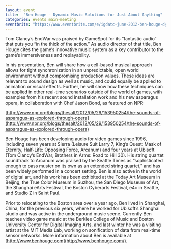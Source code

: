 ```yaml
---
layout: event
title:  "Ben Houge - Dynamic Music Solutions for Just About Anything"
categories: events main-meeting
eventbrite: "https://www.eventbrite.com/e/igdatc-june-2012-ben-houge-dynamic-music-solutions-for-just-about-anything-tickets-3681738178#"
---
```


Tom Clancy’s EndWar was praised by GameSpot for its “fantastic audio” that puts you “in the thick of the action.”  As audio director of that title, Ben Houge cites the game’s innovative music system as a key contributor to the game’s immersiveness and replayability.

In his presentation, Ben will share how a cell-based musical approach allows for tight synchronization in an unpredictable, open world environment without compromising production values.  These ideas are relevant to sound design as well as music, and could equally be applied to animation or visual effects.  Further, he will show how these techniques can be applied in other real-time scenarios outside of the world of games, with examples from his recent sound installation work and his new asparagus opera, in collaboration with Chef Jason Bond, as featured on NPR:

[http://www.npr.org/blogs/thesalt/2012/05/29/153950254/the-sounds-of-asparagus-as-explored-through-opera](http://www.npr.org/blogs/thesalt/2012/05/29/153950254/the-sounds-of-asparagus-as-explored-through-opera)

 

Ben Houge has been developing audio for video games since 1996, including seven years at Sierra (Leisure Suit Larry 7, King’s Quest: Mask of Eternity, Half-Life: Opposing Force, Arcanum) and four years at Ubisoft (Tom Clancy’s EndWar, Brothers in Arms: Road to Hill 30).  His string quartet soundtrack to Arcanum was praised by the Seattle Times as “sophisticated enough to pass muster on its own as an extended string quartet,” and has been widely performed in a concert setting.  Ben is also active in the world of digital art, and his work has been exhibited at the Today Art Museum in Beijing, the True Color Museum in Suzhou, the San Diego Museum of Art, the Shanghai eArts Festival, the Boston Cyberarts Festival, e4c in Seattle, and Studio Z in Saint Paul.

Prior to relocating to the Boston area over a year ago, Ben lived in Shanghai, China, for the previous six years, where he worked for Ubisoft’s Shanghai studio and was active in the underground music scene.  Currently Ben teaches video game music at the Berklee College of Music and Boston University Center for Digital Imaging Arts, and last winter he was a visiting artist at the MIT Media Lab, working on sonification of data from real-time sensor networks.  More information about Ben is available at [http://www.benhouge.com](http://www.benhouge.com/).

